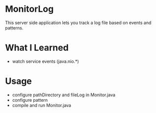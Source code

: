 # MonitorLog
This server side application lets you track a log file based on events and patterns.

# What I Learned
* watch service events (java.nio.*)

# Usage
* configure pathDirectory and fileLog in Monitor.java
* configure pattern
* compile and run Monitor.java
